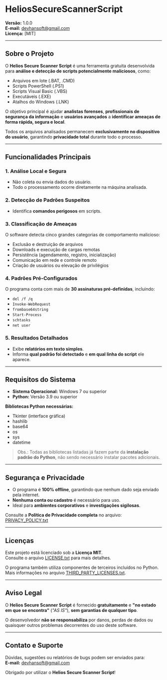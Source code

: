 # HeliosSecureScannerScript

**Versão:** 1.0.0  
**E-mail:** devhansoft@gmail.com  
**Licença:** [MIT]

---

## Sobre o Projeto

O **Helios Secure Scanner Script** é uma ferramenta gratuita desenvolvida para **análise e detecção de scripts potencialmente maliciosos**, como:

- Arquivos em lote (.BAT, .CMD)  
- Scripts PowerShell (.PS1)  
- Scripts Visual Basic (.VBS)  
- Executáveis (.EXE)  
- Atalhos do Windows (.LNK)  

O objetivo principal é ajudar **analistas forenses**, **profissionais de segurança da informação** e **usuários avançados** a **identificar ameaças de forma rápida, segura e local**.

Todos os arquivos analisados permanecem **exclusivamente no dispositivo do usuário**, garantindo **privacidade total** durante todo o processo.

---

## Funcionalidades Principais

### 1. Análise Local e Segura
- Não coleta ou envia dados do usuário.  
- Todo o processamento ocorre diretamente na máquina analisada.

### 2. Detecção de Padrões Suspeitos
- Identifica **comandos perigosos** em scripts.

### 3. Classificação de Ameaças
O software detecta cinco grandes categorias de comportamento malicioso:

- Exclusão e destruição de arquivos  
- Downloads e execução de cargas remotas  
- Persistência (agendamento, registro, inicialização)  
- Comunicação em rede e controle remoto  
- Criação de usuários ou elevação de privilégios  

### 4. Padrões Pré-Configurados
O programa conta com mais de **30 assinaturas pré-definidas**, incluindo:

- `del /f /q`  
- `Invoke-WebRequest`  
- `frombase64string`  
- `Start-Process`  
- `schtasks`  
- `net user`

### 5. Resultados Detalhados
- Exibe **relatórios em texto simples**.  
- Informa **qual padrão foi detectado** e **em qual linha do script** ele aparece.

---

## Requisitos do Sistema

- **Sistema Operacional:** Windows 7 ou superior  
- **Python:** Versão 3.9 ou superior  

**Bibliotecas Python necessárias:**
- Tkinter (interface gráfica)  
- hashlib  
- base64  
- os  
- sys  
- datetime  

> Obs.: Todas as bibliotecas listadas já fazem parte da **instalação padrão do Python**, não sendo necessário instalar pacotes adicionais.

---

## Segurança e Privacidade

- O programa é **100% offline**, garantindo que nenhum dado seja enviado pela internet.  
- **Nenhuma conta ou cadastro** é necessário para uso.  
- Ideal para **ambientes corporativos** e **investigações sigilosas**.

Consulte a **Política de Privacidade completa** no arquivo:  
[PRIVACY_POLICY.txt](PRIVACY_POLICY.txt)

---

## Licenças

Este projeto está licenciado sob a **Licença MIT**.  
Consulte o arquivo [LICENSE.txt](LICENSE.txt) para mais detalhes.

O programa também utiliza componentes de terceiros incluídos no Python.  
Mais informações no arquivo [THIRD_PARTY_LICENSES.txt](THIRD_PARTY_LICENSES.txt).

---

## Aviso Legal

O **Helios Secure Scanner Script** é fornecido **gratuitamente** e **"no estado em que se encontra"** (*"AS IS"*), **sem garantias de qualquer tipo**.  

O desenvolvedor **não se responsabiliza** por danos, perdas de dados ou quaisquer outros problemas decorrentes do uso deste software.

---

## Contato e Suporte

Dúvidas, sugestões ou relatórios de bugs podem ser enviados para:  
**E-mail:** devhansoft@gmail.com

Obrigado por utilizar o **Helios Secure Scanner Script**!
